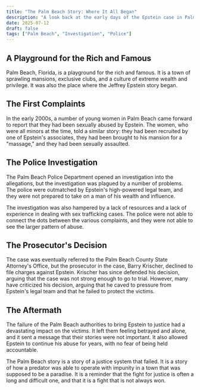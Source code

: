 ```yaml
---
title: "The Palm Beach Story: Where It All Began"
description: "A look back at the early days of the Epstein case in Palm Beach, Florida, and the failures of the local police and prosecutors to bring him to justice."
date: 2025-07-12
draft: false
tags: ["Palm Beach", "Investigation", "Police"]
---
```


## A Playground for the Rich and Famous

Palm Beach, Florida, is a playground for the rich and famous. It is a town of sprawling mansions, exclusive clubs, and a culture of extreme wealth and privilege. It was also the place where the Jeffrey Epstein story began.

## The First Complaints

In the early 2000s, a number of young women in Palm Beach came forward to report that they had been sexually abused by Epstein. The women, who were all minors at the time, told a similar story: they had been recruited by one of Epstein's associates, they had been brought to his mansion for a "massage," and they had been sexually assaulted.

## The Police Investigation

The Palm Beach Police Department opened an investigation into the allegations, but the investigation was plagued by a number of problems. The police were outmatched by Epstein's high-powered legal team, and they were not prepared to take on a man of his wealth and influence.

The investigation was also hampered by a lack of resources and a lack of experience in dealing with sex trafficking cases. The police were not able to connect the dots between the various complaints, and they were not able to see the larger pattern of abuse.

## The Prosecutor's Decision

The case was eventually referred to the Palm Beach County State Attorney's Office, but the prosecutor in the case, Barry Krischer, declined to file charges against Epstein. Krischer has since defended his decision, arguing that the case was not strong enough to go to trial. However, many have criticized his decision, arguing that he caved to pressure from Epstein's legal team and that he failed to protect the victims.

## The Aftermath

The failure of the Palm Beach authorities to bring Epstein to justice had a devastating impact on the victims. It left them feeling betrayed and alone, and it sent a message that their stories were not important. It also allowed Epstein to continue his abuse for years, with no fear of being held accountable.

The Palm Beach story is a story of a justice system that failed. It is a story of how a predator was able to operate with impunity in a town that was supposed to be a paradise. It is a reminder that the fight for justice is often a long and difficult one, and that it is a fight that is not always won.
